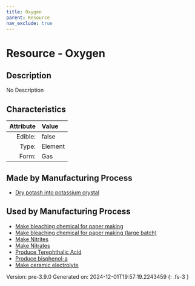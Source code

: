 ```yaml
---
title: Oxygen
parent: Resource
nav_exclude: true
---
```

# Resource - Oxygen

## Description
No Description

## Characteristics

| Attribute      | Value |
|--------:|:------|
|Edible:|false|
|Type:|Element|
|Form:|Gas|
 
## Made by Manufacturing Process

- [Dry potash into potassium crystal](../process/dry-potash-into-potassium-crystal.html)

## Used by Manufacturing Process

- [Make bleaching chemical for paper making](../process/make-bleaching-chemical-for-paper-making.html)
- [Make bleaching chemical for paper making (large batch)](../process/make-bleaching-chemical-for-paper-making--large-batch-.html)
- [Make Nitrites](../process/make-nitrites.html)
- [Make Nitrates](../process/make-nitrates.html)
- [Produce Terephthalic Acid](../process/produce-terephthalic-acid.html)
- [Produce bisphenol-a](../process/produce-bisphenol-a.html)
- [Make ceramic electrolyte](../process/make-ceramic-electrolyte.html)


    

Version: pre-3.9.0 Generated on: 2024-12-01T19:57:19.2243459
{: .fs-3 }
